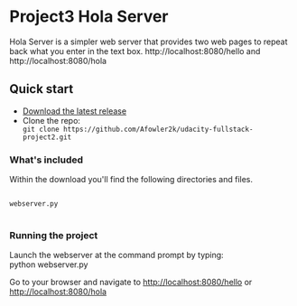 <H1>Project3 Hola Server</H1>

Hola Server is a simpler web server that provides two web pages to repeat back what you enter in the text box.
http://localhost:8080/hello and http://localhost:8080/hola 

<H2>Quick start</H2>
<ul>
<li>
<a href="https://github.com/Afowler2k/udacity-fullstack-project2/archive/master.zip">Download the latest release</a>
</li>
<li>
Clone the repo: 
<code>
git clone https://github.com/Afowler2k/udacity-fullstack-project2.git
</code>
</li>
</ul>

<h3>What's included</h3>

Within the download you'll find the following directories and files.
<pre>
<code>
webserver.py
</code>
</pre>

<h3>Running the project</h3>

Launch the webserver at the command prompt by typing:<br/>
python webserver.py<br/>

Go to your browser and navigate to <a href="http://localhost:8080/hello">http://localhost:8080/hello</a> or <a href="http://localhost:8080/hola">http://localhost:8080/hola</a>




